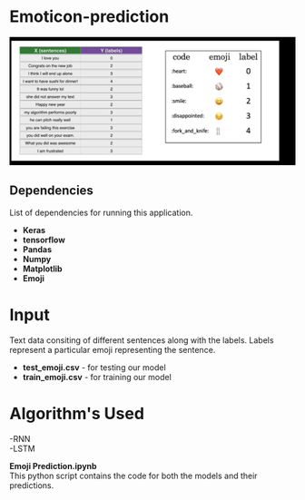 # Emoticon-prediction

![Image of emoji](images/3.PNG)

## Dependencies
List of dependencies for running this application.
 * **Keras**
 * **tensorflow**
 * **Pandas**
 * **Numpy**
 * **Matplotlib**
 * **Emoji**

# Input
Text data consiting of different sentences along with the labels. Labels represent a particular emoji representing the sentence. 

- **test_emoji.csv** -  for testing our model
- **train_emoji.csv** - for training our model


# Algorithm's Used
-RNN<br>
-LSTM

**Emoji Prediction.ipynb**   
This python script contains the code for both the models and their predictions.
